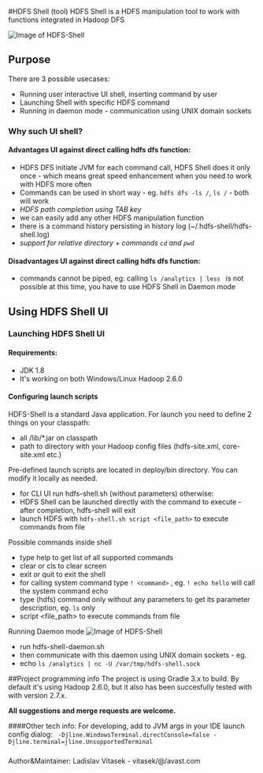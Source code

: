 
#HDFS Shell (tool)
HDFS Shell is a HDFS manipulation tool to work with functions integrated in Hadoop DFS


![Image of HDFS-Shell](https://github.com/avast/hdfs-shell/blob/master/web/screenshot.png)

## Purpose

There are 3 possible usecases:

- Running user interactive UI shell, inserting command by user
- Launching Shell with specific HDFS command
- Running in daemon mode - communication using UNIX domain sockets

###  Why such UI shell?

#### Advantages UI against direct calling hdfs dfs function:

- HDFS DFS initiate JVM for each command call, HDFS Shell does it only once - which means great speed enhancement when you need to work with HDFS more often
- Commands can be used in short way - eg. ```hdfs dfs -ls /```, ```ls /``` - both will work
- *HDFS path completion using TAB key*
- we can easily add any other HDFS manipulation function
- there is a command history persisting in history log (~/.hdfs-shell/hdfs-shell.log)
- *support for relative directory + commands ```cd``` and ```pwd```*

#### Disadvantages UI against direct calling hdfs dfs function:

- commands cannot be piped, eg: calling ```ls /analytics | less ``` is not possible at this time, you have to use HDFS Shell in Daemon mode

## Using HDFS Shell UI

### Launching HDFS Shell UI
#### Requirements:
- JDK 1.8
- It's working on both Windows/Linux Hadoop 2.6.0

#### Configuring launch scripts
HDFS-Shell is a standard Java application. For launch you need to define 2 things on your classpath:
- all /lib/*.jar on classpath
- path to directory with your Hadoop config files (hdfs-site.xml, core-site.xml etc.)

Pre-defined launch scripts are located in deploy/bin directory. You can modify it locally as needed.

- for CLI UI run hdfs-shell.sh (without parameters) otherwise:
- HDFS Shell can be launched directly with the command to execute - after completion, hdfs-shell will exit
- launch HDFS with ```hdfs-shell.sh script <file_path>``` to execute commands from file

Possible commands inside shell

- type help to get list of all supported commands 
- clear or cls to clear screen
- exit or quit to exit the shell
- for calling system command type ```! <command>``` , eg. ```! echo hello``` will call the system command echo
- type (hdfs) command only without any parameters to get its parameter description, eg. ```ls``` only
- script <file_path> to execute commands from file

Running Daemon mode
![Image of HDFS-Shell](https://github.com/avast/hdfs-shell/blob/master/web/screenshot2.png)

- run hdfs-shell-daemon.sh
- then communicate with this daemon using UNIX domain sockets - eg.
- echo ```ls /analytics | nc -U /var/tmp/hdfs-shell.sock```

##Project programming info
The project is using Gradle 3.x to build. By default it's using Hadoop 2.6.0, but it also has been succesfully tested with with version 2.7.x. 


**All suggestions and merge requests are welcome.**

####Other tech info:
For developing, add to JVM args in your IDE launch config dialog: 
``` -Djline.WindowsTerminal.directConsole=false -Djline.terminal=jline.UnsupportedTerminal```

###
Author&Maintainer: Ladislav Vitasek  - vitasek/@/avast.com

